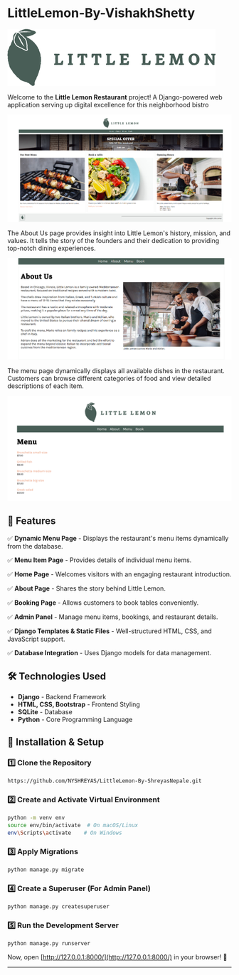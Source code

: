 # LittleLemon-By-VishakhShetty


![Logo](https://github.com/NYSHREYAS/LittleLemon-By-ShreyasNepale/blob/73a51b00bc4058fa79e63acbf3a2f0b74696fe36/logo.png)



Welcome to the **Little Lemon Restaurant** project! A Django-powered web application serving up digital excellence for this neighborhood bistro



![Little Lemon Preview](https://github.com/NYSHREYAS/LittleLemon-By-ShreyasNepale/blob/a3d04c30b14759ef422b02c177c559ea74a204ed/Screenshot%202025-03-09%20175433.png)



The About Us page provides insight into Little Lemon's history, mission, and values. It tells the story of the founders and their dedication to providing top-notch dining experiences.

![About Us](https://github.com/NYSHREYAS/LittleLemon-By-ShreyasNepale/blob/988f218a5cfae67855dbe01729b6d24cdf8a17d4/Screenshot%202025-03-09%20174043.png)



The menu page dynamically displays all available dishes in the restaurant. Customers can browse different categories of food and view detailed descriptions of each item.

![Menu Page](https://github.com/NYSHREYAS/LittleLemon-By-ShreyasNepale/blob/2fda58329df3d5e53e860f826dcca2bbb4c8f350/Screenshot%202025-03-09%20173814.png)




## 🌟 Features

✅ **Dynamic Menu Page** - Displays the restaurant's menu items dynamically from the database.

✅ **Menu Item Page** - Provides details of individual menu items.

✅ **Home Page** - Welcomes visitors with an engaging restaurant introduction.

✅ **About Page** - Shares the story behind Little Lemon.

✅ **Booking Page** - Allows customers to book tables conveniently.

✅ **Admin Panel** - Manage menu items, bookings, and restaurant details.

✅ **Django Templates & Static Files** - Well-structured HTML, CSS, and JavaScript support.

✅ **Database Integration** - Uses Django models for data management.



## 🛠 Technologies Used

- **Django** - Backend Framework
- **HTML, CSS, Bootstrap** - Frontend Styling
- **SQLite** - Database
- **Python** - Core Programming Language


## 🚀 Installation & Setup

### 1️⃣ Clone the Repository
```bash
https://github.com/NYSHREYAS/LittleLemon-By-ShreyasNepale.git
```

### 2️⃣ Create and Activate Virtual Environment
```bash
python -m venv env
source env/bin/activate  # On macOS/Linux
env\Scripts\activate    # On Windows
```

### 3️⃣ Apply Migrations
```bash
python manage.py migrate
```

### 4️⃣ Create a Superuser (For Admin Panel)
```bash
python manage.py createsuperuser
```

### 5️⃣ Run the Development Server
```bash
python manage.py runserver
```

Now, open [http://127.0.0.1:8000/](http://127.0.0.1:8000/) in your browser! 🎉

---

